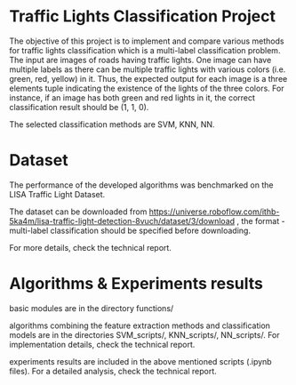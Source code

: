 # Traffic Lights Classification Project
  The objective of this project is to implement and compare various methods for traffic lights
  classification which is a multi-label classification problem. The input are images of roads
  having traffic lights. One image can have multiple labels as there can be multiple traffic lights
  with various colors (i.e. green, red, yellow) in it. Thus, the expected output for each image is
  a three elements tuple indicating the existence of the lights of the three colors. For instance,
  if an image has both green and red lights in it, the correct classification result should be (1, 1, 0).

  The selected classification methods are SVM, KNN, NN.

# Dataset 
  The performance of the developed algorithms was benchmarked on the LISA Traffic Light Dataset.

  The dataset can be downloaded from 
  https://universe.roboflow.com/ithb-5ka4m/lisa-traffic-light-detection-8vuch/dataset/3/download , the format - multi-label classification should be specified before downloading.

  For more details, check the technical report.

# Algorithms & Experiments results
  basic modules are in the directory functions/

  algorithms combining the feature extraction methods and classification models are in the directories SVM_scripts/, KNN_scripts/, NN_scripts/. For implementation details, check the technical report.

  experiments results are included in the above mentioned scripts (.ipynb files). For a detailed analysis, check the technical report.